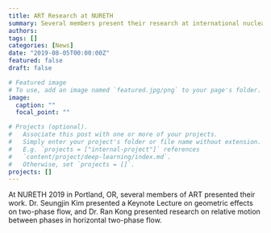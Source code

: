 ```yaml
---
title: ART Research at NURETH
summary: Several members present their research at international nuclear thermal-hydraulics conference
authors:
tags: []
categories: [News]
date: "2019-08-05T00:00:00Z"
featured: false
draft: false

# Featured image
# To use, add an image named `featured.jpg/png` to your page's folder. 
image:
  caption: ""
  focal_point: ""

# Projects (optional).
#   Associate this post with one or more of your projects.
#   Simply enter your project's folder or file name without extension.
#   E.g. `projects = ["internal-project"]` references 
#   `content/project/deep-learning/index.md`.
#   Otherwise, set `projects = []`.
projects: []
---
```


At NURETH 2019 in Portland, OR, several members of ART presented their work. Dr. Seungjin Kim presented a Keynote Lecture on geometric effects on two-phase flow, and Dr. Ran Kong presented research on relative motion between phases in horizontal two-phase flow. 